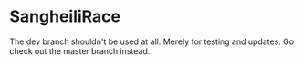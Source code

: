 # SangheiliRace

The dev branch shouldn't be used at all. Merely for testing and updates. Go check out the master branch instead.
